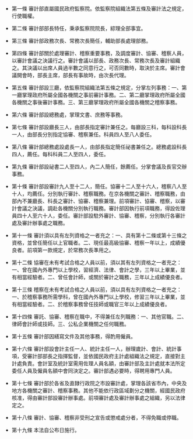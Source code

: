 * 第一條 審計部直屬國民政府監察院。依監察院組織法第五條及審計法之規定，行使職權。

* 第二條 審計部部長特任，秉承監察院院長，綜理全部事宜。

* 第三條 審計部政務次長、常務次長簡任，輔助部長處理部務。

* 第四條 審計部關於處理審計、稽察重要事務，及調度審計、協審、稽察人員，以審計會議之決議行之。審計會議以部長、政務次長、常務次長及審計組織之。其決議以出席人員過半數之同意行之，可否同數時，取決於主席。審計會議開會時，部長主席，部長有事故時，由次長代理。

* 第五條 審計部設三廳，依監察院組織法第五條之規定，分掌左列事務：一、第一廳掌理政府所屬全國各機關之事前審計事務。二、第二廳掌理政府所屬全國各機關之事後審計事務。三、第三廳掌理政府所屬全國各機關之稽察事務。

* 第六條 審計部設總務處，掌理文書、庶務等事務。

* 第七條 審計部設廳長三人，由部長指定審計兼任之。每廳設三科，每科設科長一人，由部長分別指定協審、稽察兼任。科員四人至八人委任。

* 第八條 審計部總務處設處長一人，由部長指定簡任祕書兼任之。總務處設科長四人，薦任。每科科員二人至四人，委任。

* 第九條 審計部設祕書二人至四人，內二人簡任，餘薦任。分掌會議及長官交辦事務。

* 第十條 審計部設審計九人至十二人，簡任。協審十二人至十六人，稽察八人至十人，均薦任。分別執行審計、稽察職務。在京各機關之審計、稽察職務，由部內不兼廳長、科長之審計、協審、稽察兼理。前項審計、協審、稽察，以審計會議之決議，調赴各機關分別執行職務。審計部因執行前項職務，得設佐理員四十人至六十人，委任。審計部設駐外審計、協審、稽察，分別執行各審計處及審計辦事處之職務。

* 第十一條 審計須以具有左列資格之一者充之：一、具有第十二條或第十三條之資格，並曾任簡任以上官職者。二、現任最高級協審、稽察一年以上，成績優良者。前項第一款規定，於常務次長準用之。

* 第十二條 協審在未有考試合格之人員以前，須以其有左列資格之一者充之：一、曾在國內外專門以上學校，習經濟、法律、會計之學，三年以上畢業，並有相當經驗者。二、曾任會計師，或關於審計之職務，三年以上成績優良者。

* 第十三條 稽察在未有考試合格之人員以前，須以具有左列資格之一者充之：一、於稽察事務所需學科，曾在國內外專門以上學校，修習三年以上畢業，並有相當經驗者。二、於稽察事務曾任技師或職官三年以上成績優良者。

* 第十四條 審託、協審、稽察在職中，不得兼任左列職務：一、其他官職。二、律師會計師或技師。三、公私企業機關之任何職務。

* 第十五條 審計部因繕寫文件及其他事務，得酌用僱員。

* 第十六條 審計部設會計主任一人、統計主任一人，辦理歲計、會計、統計事項，受審計部部長之指揮監督，並依國民政府主計處組織法之規定，直接對主計處負責。會計室及統計室需用佐理人員名額，由審計部及主計處就本法所定委任人員及僱員名額中會同決定之。審計部遇必要時，得聘用專門人員。

* 第十七條 審計部於各省及直隸行政院之市設審計處，掌理各該省市內，中央及地方各機關之審計、稽察事務。其他不能依行政區域劃分之機關，經國民政府核准，得由審計部設審計辦事處。前項審計處及審計辦事處之組織，另以法律定之。

* 第十八條 審計、協審、稽察非受刑之宣告或懲戒處分者，不得免職或停職。

* 第十九條 本法自公布日施行。

